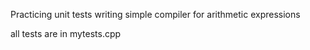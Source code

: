 Practicing unit tests writing simple compiler for arithmetic expressions

all tests are in mytests.cpp
